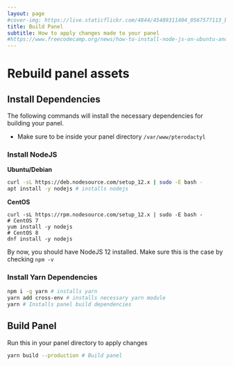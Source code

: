 ```yaml
---
layout: page
#cover-img: https://live.staticflickr.com/4844/45489311404_0567577113_b.jpg
title: Build Panel
subtitle: How to apply changes made to your panel
#https://www.freecodecamp.org/news/how-to-install-node-js-on-ubuntu-and-update-npm-to-the-latest-version/
---
```

# Rebuild panel assets 
## Install Dependencies
The following commands will install the necessary dependencies for building your panel.
* Make sure to be inside your panel directory `/var/www/pterodactyl` 

### Install NodeJS
**Ubuntu/Debian**
```bash
curl -sL https://deb.nodesource.com/setup_12.x | sudo -E bash -
apt install -y nodejs # installs nodejs
```
**CentOS**
```
curl -sL https://rpm.nodesource.com/setup_12.x | sudo -E bash -
# CentOS 7
yum install -y nodejs
# CentOS 8
dnf install -y nodejs
```
By now, you should have NodeJS 12 installed. Make sure this is the case by checking `npm -v`
### Install Yarn Dependencies
```bash
npm i -g yarn # installs yarn
yarn add cross-env # installs necessary yarn module
yarn # Installs panel build dependencies
```
## Build Panel
Run this in your panel directory to apply changes
```bash
yarn build --production # Build panel
```
